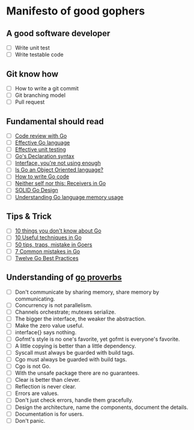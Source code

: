 # Manifesto of good gophers

## A good software developer

- [ ] Write unit test
- [ ] Write testable code

## Git know how

- [ ] How to write a git commit
- [ ] Git branching model
- [ ] Pull request

## Fundamental should read

- [ ] [Code review with Go](https://github.com/golang/go/wiki/CodeReviewComments "Code review with Go")
- [ ] [Effective Go language](https://golang.org/doc/effective_go.html "Effective Go language")
- [ ] [Effective unit testing](http://nathanleclaire.com/blog/2015/10/10/interfaces-and-composition-for-effective-unit-testing-in-golang/ "Effective unit testing")
- [ ] [Go's Declaration syntax](https://blog.golang.org/gos-declaration-syntax "Go's Declaration syntax")
- [ ] [Interface, you're not using enough](http://nathanleclaire.com/blog/2015/03/09/youre-not-using-this-enough-part-one-go-interfaces/ "Interface, you're not using enough")
- [ ] [Is Go an Object Oriented language?](http://spf13.com/post/is-go-object-oriented/ "Is Go an Object Oriented language?")
- [ ] [How to write Go code](https://golang.org/doc/code.html "How to write Go code")
- [ ] [Neither self nor this: Receivers in Go](https://blog.heroku.com/neither-self-nor-this-receivers-in-go)
- [ ] [SOLID Go Design](http://dave.cheney.net/2016/08/20/solid-go-design)
- [ ] [Understanding Go language memory usage](https://deferpanic.com/blog/understanding-golang-memory-usage/ "Understanding Go language memory usage")

## Tips & Trick

- [ ] [10 things you don't know about Go](https://talks.golang.org/2012/10things.slide "10 things you don't know about Go")
- [ ] [10 Useful techniques in Go](http://arslan.io/ten-useful-techniques-in-go "10 Useful techniques in Go")
- [ ] [50 tips, traps, mistake in Goers](http://devs.cloudimmunity.com/gotchas-and-common-mistakes-in-go-golang/ "50 tips, traps, mistake in Goers")
- [ ] [7 Common mistakes in Go](spf13.com/presentation/7-biggest-mistakes-in-go/ "7 Common mistakes in Go")
- [ ] [Twelve Go Best Practices](https://talks.golang.org/2013/bestpractices.slide "Twelve Go Best Practices")

## Understanding of [go proverbs](http://go-proverbs.github.io)

- [ ] Don't communicate by sharing memory, share memory by communicating.
- [ ] Concurrency is not parallelism.
- [ ] Channels orchestrate; mutexes serialize.
- [ ] The bigger the interface, the weaker the abstraction.
- [ ] Make the zero value useful.
- [ ] interface{} says nothing.
- [ ] Gofmt's style is no one's favorite, yet gofmt is everyone's favorite.
- [ ] A little copying is better than a little dependency.
- [ ] Syscall must always be guarded with build tags.
- [ ] Cgo must always be guarded with build tags.
- [ ] Cgo is not Go.
- [ ] With the unsafe package there are no guarantees.
- [ ] Clear is better than clever.
- [ ] Reflection is never clear.
- [ ] Errors are values.
- [ ] Don't just check errors, handle them gracefully.
- [ ] Design the architecture, name the components, document the details.
- [ ] Documentation is for users.
- [ ] Don't panic.

